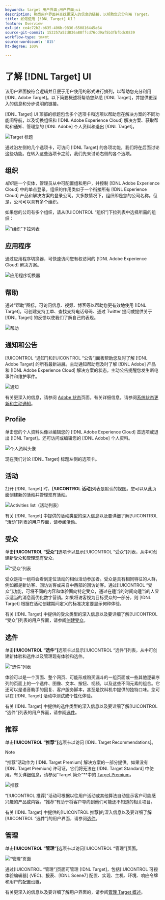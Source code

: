 ```yaml
---
keywords: target 用户界面;用户界面;ui
description: 熟悉用户界面并查找更深入的信息的链接，以帮助您充分利用 Target。
title: 如何使用 [!DNL Target] UI？
feature: Overview
exl-id: ce4c72b2-b635-406b-9830-650816445a64
source-git-commit: 152257a52d836a88ffcd76cd9af5b3fbfbdc0839
workflow-type: tm+mt
source-wordcount: '815'
ht-degree: 100%

---
```


# 了解 [!DNL Target] UI

该用户界面按符合逻辑并且便于用户使用的形式进行排列，以帮助您充分利用 [!DNL Adobe Target]。以下简要概述将帮助您熟悉 [!DNL Target]，并提供更深入的信息和分步说明的链接。

[!DNL Target] UI 顶部的标题包含多个选项卡和选项以帮助您在解决方案的不同功能间导航，以及切换组织和 [!DNL Adobe Experience Cloud] 解决方案、获取帮助和通知、管理您的 [!DNL Adobe] 个人资料和退出 [!DNL Target]。

![Target 标题](/help/main/c-intro/assets/target-header.png)

通过沿左侧的几个选项卡，可访问 [!DNL Target] 的各项功能，我们将在后面讨论这些功能。在转入这些选项卡之前，我们先来讨论右侧的各个选项。

## 组织

*组织*&#x200B;是一个实体，管理员从中可配置组和用户，并控制 [!DNL Adobe Experience Cloud] 中的单点登录。组织的作用类似于一个衔接所有 [!DNL Experience Cloud] 产品和解决方案的登录公司。大多数情况下，组织即是您的公司名称。但是，公司可以具有多个组织。

如果您的公司有多个组织，请从[!UICONTROL “组织”]下拉列表中选择所需的组织：

![“组织”下拉列表](/help/main/c-intro/assets/organizations.png)

## 应用程序

通过应用程序切换器，可快速访问您有权访问的 [!DNL Adobe Experience Cloud] 解决方案。

![应用程序切换器](/help/main/c-intro/assets/apps.png)

## 帮助

通过“帮助”图标，可访问信息、视频、博客等以帮助您更有效地使用 [!DNL Target]。可创建支持工单、查找支持电话号码、通过 Twitter 提问或提供关于 [!DNL Target] 的反馈以使我们了解自己的表现。

![帮助](/help/main/c-intro/assets/help.png)

## 通知和公告

[!UICONTROL “通知”]和[!UICONTROL “公告”]面板帮助您及时了解 [!DNL Adobe Target] 的所有最新进展。主动通知帮助您及时了解 [!DNL Adobe] 产品和 [!DNL Adobe Experience Cloud] 解决方案的状态。主动公告提醒您发生断电事件和维护事件。

![通知](/help/main/c-intro/assets/notifications.png)

有关更深入的信息，请参阅 [Adobe 状态](https://status.adobe.com/)页面。有关详细信息，请参阅[系统状态更新和主动通知](/help/main/c-intro/assets/notifications.png)。

## Profile

单击您的个人资料头像以编辑您的 [!DNL Adobe Experience Cloud] 首选项或退出 [!DNL Target]。还可访问或编辑您的 [!DNL Adobe] 个人资料。

![个人资料头像](/help/main/c-intro/assets/change-language.png)

现在我们讨论 [!DNL Target] 标题左侧的选项卡。

## 活动

打开 [!DNL Target] 时，**[!UICONTROL 活动]**&#x200B;列表是默认的视图。您可以从此页面创建新的活动并管理现有活动。

![Activities list（活动列表）](/help/main/c-intro/assets/activities-list.png)

有关 [!DNL Target] 中提供的活动类型的深入信息以及要详细了解[!UICONTROL “活动”]列表的用户界面，请参阅[活动](/help/main/c-activities/activities.md)。

## 受众

单击&#x200B;**[!UICONTROL “受众”]**&#x200B;选项卡以显示[!UICONTROL “受众”]列表，从中可创建新受众和管理现有受众。

![“受众”列表](/help/main/c-intro/assets/audience-list.png)

受众是指一组将会看到定位活动的相似活动参加者。受众是具有相同特征的人群，例如都是新访客、回访访客或来自中西部的回访访客。通过[!UICONTROL “受众”]功能，可将不同的内容和体验面向特定受众，通过在适当的时间向适当的人显示适当的消息而优化数字营销。如果将访客视为目标受众的一部分，则 [!DNL Target] 根据在活动创建期间定义的标准决定要显示何种体验。

有关 [!DNL Target] 中提供的受众类型的深入信息以及要详细了解[!UICONTROL “受众”]列表的用户界面，请参阅[创建受众](/help/main/c-target/c-audiences/create-audience.md)。

## 选件

单击&#x200B;**[!UICONTROL “选件”]**&#x200B;选项卡以显示[!UICONTROL “选件”]列表，从中可创建新体验和选件以及管理现有体验和选件。

![“选件”列表](/help/main/c-intro/assets/offers.png)

体验可以是一个页面、整个网页、可能形成购买漏斗的一组页面或一些其他逻辑序列的页面上的一个选件、图像、文本、按钮、视频，以及这些不同元素的组合。它还可以是语音助手的回复、客户服务脚本，甚至是饮料机中提供的独特口味。您可以在 [!DNL Target] 活动中测试或个性化体验。

有关 [!DNL Target] 中提供的选件类型的深入信息以及要详细了解[!UICONTROL “选件”]列表的用户界面，请参阅[选件](/help/main/c-experiences/c-manage-content/manage-content.md)。

## 推荐

单击&#x200B;**[!UICONTROL “推荐”]**&#x200B;选项卡以访问 [!DNL Target Recommendations]。

>[!NOTE]
>
>“推荐”活动作为 [!DNL Target Premium] 解决方案的一部分提供。如果没有 [!DNL Target Premium] 许可证，它们将无法在 [!DNL Target Standard] 中使用。有关详细信息，请参阅“Target 简介”**&#x200B;中的 [Target Premium](/help/main/c-intro/intro.md#premium)。

![推荐](/help/main/c-intro/assets/recommendations.png)

“[!UICONTROL 推荐]”活动可根据以往用户活动或其他算法自动显示客户可能感兴趣的产品或内容。“推荐”有助于将客户导向到他们可能还不知道的相关项目。

有关 [!DNL Target] 中提供的[!UICONTROL 推荐]的深入信息以及要详细了解[!UICONTROL “选件”]的用户界面，请参阅[选件](/help/main/c-recommendations/recommendations.md)。

## 管理

单击&#x200B;**[!UICONTROL “管理”]**&#x200B;选项卡以访问[!UICONTROL “管理”]页面。

![“管理”页面](/help/main/c-intro/assets/administration.png)

通过[!UICONTROL “管理”]页面可管理 [!DNL Target]，包括[!UICONTROL 可视体验编辑器] (VEC)、报表、[!DNL Scene7] 配置、实现、主机、环境、响应令牌和用户的配置设置。

有关更深入的信息以及要详细了解用户界面的，请参阅[管理 Target 概述](/help/main/administrating-target/administrating-target.md)。
